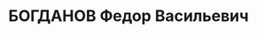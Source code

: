 ---
title: БОГДАНОВ Федор Васильевич
description: "Род. в 1912, Чувашия, Тархановский р-н, с. Тарханы, чуваш. Проживал:\
  \ г. Москва. Студент Московского госуниверситета \n  Арестован 04.04.1937. Обв.\
  \ по ст. 17-58-8, 58-11. Приговор: ВК ВС СССР – к 10 г. тюремного заключения, 5\
  \ г. п/п (01.02.38) Освобожден 03.08.46 г."
---
